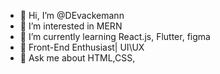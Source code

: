- 👋 Hi, I’m @DEvackemann
- 👀 I’m interested in MERN
- 🌱 I’m currently learning React.js, Flutter, figma
- 💞 Front-End Enthusiast| UI\UX 
- 💬 Ask me about HTML,CSS,

<!---
DEvackemann/DEvackemann is a ✨ special ✨ repository because its `README.md` (this file) appears on your GitHub profile.
You can click the Preview link to take a look at your changes.
--->
